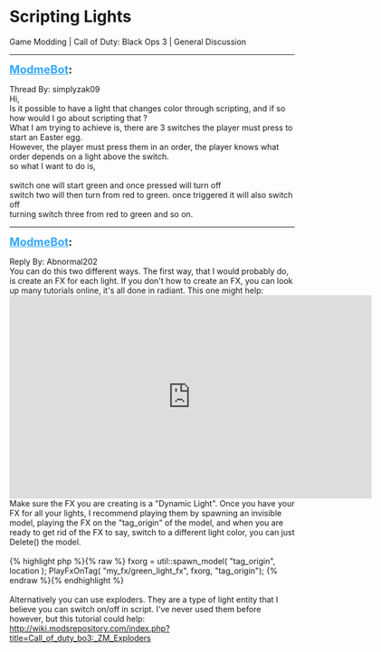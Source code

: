 # Scripting Lights
Game Modding | Call of Duty: Black Ops 3 | General Discussion

---
<strong style="font-size: 1.4em;"><span style="text-decoration: underline;text-decoration-color: #34a7f9;"><span style="color:#34a7f9;">ModmeBot</span></span>:</strong>

<p>Thread By: simplyzak09<br />Hi,<br />Is it possible to have a light that changes color through scripting, and if so how would I go about scripting that ?<br />What I am trying to achieve is, there are 3 switches the player must press to start an Easter egg.<br />However, the player must press them in an order, the player knows what order depends on a light above the switch. <br />so what I want to do is, <br /> <br />switch one will start green and once pressed will turn off<br />switch two will then turn from red to green. once triggered it will also switch off<br />turning switch three from red to green and so on.</p>

---
<strong style="font-size: 1.4em;"><span style="text-decoration: underline;text-decoration-color: #34a7f9;"><span style="color:#34a7f9;">ModmeBot</span></span>:</strong>

<p>Reply By: Abnormal202<br />You can do this two different ways. The first way, that I would probably do, is create an FX for each light. If you don&#39;t how to create an FX, you can look up many tutorials online, it&#39;s all done in radiant. This one might help: <iframe type="text/html" width="640" height="360" src="https://www.youtube.com/embed/PBu6J1F9DrQ" frameborder="0"></iframe><br />Make sure the FX you are creating is a &quot;Dynamic Light&quot;. Once you have your FX for all your lights, I recommend playing them by spawning an invisible model, playing the FX on the &quot;tag_origin&quot; of the model, and when you are ready to get rid of the FX to say, switch to a different light color, you can just Delete() the model.<br /> <br />{% highlight php %}{% raw %}
fxorg = util::spawn_model( "tag_origin", location );
PlayFxOnTag( "my_fx/green_light_fx", fxorg, "tag_origin"); 
{% endraw %}{% endhighlight %}
 <br /> <br />Alternatively you can use exploders. They are a type of light entity that I believe you can switch on/off in script. I&#39;ve never used them before however, but this tutorial could help: <a href="http://wiki.modsrepository.com/index.php?title=Call_of_duty_bo3:_ZM_Exploders">http://wiki.modsrepository.com/index.php?title=Call_of_duty_bo3:_ZM_Exploders</a></p>
